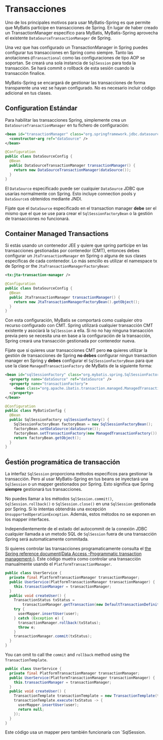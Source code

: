 <a name="Transacciones"></a>
# Transacciones

Uno de los principales motivos para usar MyBatis-Spring es que permite que MyBatis participe en transacciones de Spring.
En lugar de haber creado un TransactionManager especifico para MyBatis, MyBatis-Spring aprovecha el existente `DataSourceTransactionManager` de Spring.

Una vez que has configurado un TransactionManager in Spring puedes configurar tus transacciones en Spring como siempre.
Tanto las anotaciones `@Transactional` como las configuraciones de tipo AOP se soportan. Se creará una sola instancia de `SqlSession` para toda la transacción.
Se hará commit o rollback de esta sesión cuando la transacción finalice.

MyBatis-Spring se encargará de gestionar las transacciones de forma transparente una vez se hayan configurado. No es necesario incluir código adicional en tus clases.

<a name="configuration"></a>
## Configuration Estándar

Para habilitar las transacciones Spring, simplemente crea un `DataSourceTransactionManager` en tu fichero de configuración:

```xml
<bean id="transactionManager" class="org.springframework.jdbc.datasource.DataSourceTransactionManager">
  <constructor-arg ref="dataSource" />
</bean>
```

```java
@Configuration
public class DataSourceConfig {
  @Bean
  public DataSourceTransactionManager transactionManager() {
    return new DataSourceTransactionManager(dataSource());
  }
}
```

El `DataSource` especificado puede ser cualquier `DataSource` JDBC que usarías normalmente con Spring.
Esto incluye connection pools y `DataSource`s obtenidos mediante JNDI.

Fijate que el `DataSource` especificado en el transaction manager **debe** ser el mismo que el que se use para crear el `SqlSessionFactoryBean` o la gestión de transacciones no funcionará.

<a name="container"></a>
## Container Managed Transactions

Si estás usando un contenedor JEE y quiere que spring participe en las transacciones gestionadas por contenedor (CMT), entonces debes configurar un `JtaTransactionManager` en Spring o alguna de sus clases específicas de cada contenedor.
Lo más sencillo es utilizar el namespace tx de Spring or the `JtaTransactionManagerFactoryBean`:

```xml
<tx:jta-transaction-manager />
```

```java
@Configuration
public class DataSourceConfig {
  @Bean
  public JtaTransactionManager transactionManager() {
    return new JtaTransactionManagerFactoryBean().getObject();
  }
}
```

Con esta configuración, MyBatis se comportará como cualquier otro recurso configurado con CMT.
Spring utilizará cualquier transacción CMT existente y asociará la `SqlSession` a ella.
Si no no hay ninguna transacción previa pero se necesita una en base a la configuración de la transacción, Spring creará una transacción gestionada por contenedor nueva.

Fijate que si quieres usar transacciones CMT pero **no** quieres utilizar la gestión de transacciones de Spring **no debes** configurar ningun transaction manager en Spring y **debes** configurar el `SqlSessionFactoryBean` para que use la clase `ManagedTransactionFactory` de MyBatis de la siguiente forma:

```xml
<bean id="sqlSessionFactory" class="org.mybatis.spring.SqlSessionFactoryBean">
  <property name="dataSource" ref="dataSource" />
  <property name="transactionFactory">
    <bean class="org.apache.ibatis.transaction.managed.ManagedTransactionFactory" />
  </property>
</bean>
```

```java
@Configuration
public class MyBatisConfig { 
  @Bean
  public SqlSessionFactory sqlSessionFactory() {
    SqlSessionFactoryBean factoryBean = new SqlSessionFactoryBean();
    factoryBean.setDataSource(dataSource());
    factoryBean.setTransactionFactory(new ManagedTransactionFactory());
    return factoryBean.getObject();
  }
}
```

<a name="programmatic"></a>
## Ǵestión programática de transacción

La interfaz `SqlSession` proporciona métodos especificos para gestionar la transacción.
Pero al usar MyBatis-Spring en tus beans se inyectará una `SqlSession` o un mapper gestionados por Spring.
Esto significa que Spring **siempre** gestionará tus transacciones.

No puedes llamar a los métodos `SqlSession.commit()`, `SqlSession.rollback()` o `SqlSession.close()` en una `SqlSession` gestionada por Spring.
Si lo intentas obtendrás una excepción `UnsupportedOperationException`. Además, estos métodos no se exponen en los mapper interfaces.

Independientemente de el estado del autocommit de la conexión JDBC cualquier llamada
a un metodo SQL de `SqlSession` fuera de una transacción Spring será automaticamente commitada.

Si quieres controlar las transacciones programaticamente consulta el [the Spring reference document(Data Access -Programmatic transaction management-)](https://docs.spring.io/spring/docs/current/spring-framework-reference/data-access.html#transaction-programmatic).
Este código muetra como controlar una transacción manualmente usando el `PlatformTransactionManager`.

```java
public class UserService {
  private final PlatformTransactionManager transactionManager;
  public UserService(PlatformTransactionManager transactionManager) {
    this.transactionManager = transactionManager;
  }
  public void createUser() {
    TransactionStatus txStatus =
        transactionManager.getTransaction(new DefaultTransactionDefinition());
    try {
      userMapper.insertUser(user);
    } catch (Exception e) {
      transactionManager.rollback(txStatus);
      throw e;
    }
    transactionManager.commit(txStatus);
  }
}
```

You can omit to call the `commit` and `rollback` method using the `TransactionTemplate`.

```java
public class UserService {
  private final PlatformTransactionManager transactionManager;
  public UserService(PlatformTransactionManager transactionManager) {
    this.transactionManager = transactionManager;
  }
  public void createUser() {
    TransactionTemplate transactionTemplate = new TransactionTemplate(transactionManager);
    transactionTemplate.execute(txStatus -> {
      userMapper.insertUser(user);
      return null;
    });
  }
}
```

Este código usa un mapper pero también funcionaría con `SqlSession.
